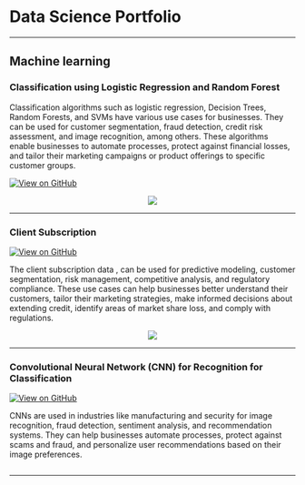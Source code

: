 # Data Science Portfolio
---
## Machine learning

### Classification using Logistic Regression and Random Forest

Classification algorithms such as logistic regression, Decision Trees, Random Forests, and SVMs have various use cases for businesses. They can be used for customer segmentation, fraud detection, credit risk assessment, and image recognition, among others. These algorithms enable businesses to automate processes, protect against financial losses, and tailor their marketing campaigns or product offerings to specific customer groups.

[![View on GitHub](https://img.shields.io/badge/GitHub-View_on_GitHub-blue?logo=GitHub)](https://github.com/DhanashreeBose/Key-Indicators-of-Heart-Disease-Classification)

<center><img src="images/fraud_detection.jpg"/></center>

---
### Client Subscription

[![View on GitHub](https://img.shields.io/badge/GitHub-View_on_GitHub-blue?logo=GitHub)](https://github.com/DhanashreeBose/Portugal-Bank-Marketing-Dataset)

The client subscription data , can be used for predictive modeling, customer segmentation, risk management, competitive analysis, and regulatory compliance. These use cases can help businesses better understand their customers, tailor their marketing strategies, make informed decisions about extending credit, identify areas of market share loss, and comply with regulations.

<center><img src="images/financial_modeling.jpg"/></center>

---
### Convolutional Neural Network (CNN) for Recognition for Classification

[![View on GitHub](https://img.shields.io/badge/GitHub-View_on_GitHub-blue?logo=GitHub)](https://github.com/DhanashreeBose/Flower-Recognition-Dataset)

CNNs are used in industries like manufacturing and security for image recognition, fraud detection, sentiment analysis, and recommendation systems. They can help businesses automate processes, protect against scams and fraud, and personalize user recommendations based on their image preferences.

<center><img src=" "/></center>

---
